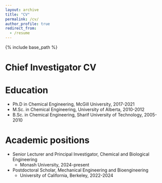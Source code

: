```yaml
---
layout: archive
title: "CV"
permalink: /cv/
author_profile: true
redirect_from:
  - /resume
---
```


{% include base_path %}

Chief Investigator CV
======

Education
======
* Ph.D in Chemical Engineering, McGill University, 2017-2021
* M.Sc. in Chemical Engineering, University of Alberta, 2010-2012
* B.Sc. in Chemical Engineering, Sharif University of Technology, 2005-2010

Academic positions
======
* Senior Lecturer and Principal Investigator, Chemical and Biological Engineering
  *  Monash University, 2024-present
* Postdoctoral Scholar, Mechanical Engineering and Bioengineering
  * University of California, Berkeley, 2022-2024

  
>
